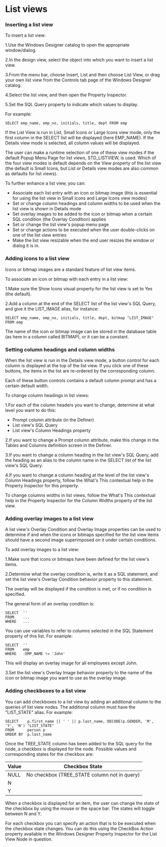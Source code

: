 # List views

### Inserting a list view

To insert a list view:

1.Use the Windows Designer catalog to open the appropriate window/dialog.

2.In the design view, select the object into which you want to insert a list view.

3.From the menu bar, choose Insert, List and then choose List View, or drag your own list view from the Controls tab page of the Windows Designer catalog.

4.Select the list view, and then open the Property Inspector.

5.Set the SQL Query property to indicate which values to display.

For example:

```
SELECT emp_name, emp_no, initials, title, dept FROM emp
```

If the List View is run in List, Small Icons or Large Icons view mode, only the first column in the SELECT list will be displayed (here EMP_NAME). If the Details view mode is selected, all column values will be displayed.

The user can make a runtime selection of one of these view modes if the default Popup Menu Page for list views, STD_LISTVIEW, is used. Which of the four view modes is default depends on the View property of the list view (the default is Small Icons, but List or Details view modes are also common as defaults for list views).

To further enhance a list view, you can:

- Associate each list entry with an icon or bitmap image (this is essential for using the list view in Small Icons and Large Icons view modes)
- Set or change column headings and column widths to be used when the list view is shown in Details mode
- Set overlay images to be added to the icon or bitmap when a certain SQL condition (the Overlay Condition) applies
- Set or change the list view's popup menu page
- Set or change actions to be executed when the user double-clicks on one of the list view entries
- Make the list view resizable when the end user resizes the window or dialog it is in.

### Adding icons to a list view

Icons or bitmap images are a standard feature of list view items.

To associate an icon or bitmap with each entry in a list view:

1.Make sure the Show Icons visual property for the list view is set to Yes (the default).

2.Add a column at the end of the SELECT list of the list view's SQL Query, and give it the LIST_IMAGE alias, for instance:

```
SELECT emp_name, emp_no, initials, title, dept, bitmap "LIST_IMAGE"
FROM emp

```

The name of the icon or bitmap image can be stored in the database table (as here in a column called BITMAP), or it can be a constant.

### Setting column headings and column widths

When the list view is run in the Details view mode, a button control for each column is displayed at the top of the list view. If you click one of these buttons, the items in the list are re-ordered by the corresponding column.

Each of these button controls contains a default column prompt and has a certain default width.

To change column headings in list views:

1.For each of the column headers you want to change, determine at what level you want to do this:

- Prompt column attribute (in the Definer)
- List view's SQL Query
- List view's Column Headings property

2.If you want to change a Prompt column attribute, make this change in the Tables and Columns definition screen in the Definer.

3.If you want to change a column heading in the list view's SQL Query, add the heading as an alias to the column name in the SELECT list of the list view's SQL Query.

4.If you want to change a column heading at the level of the list view's Column Headings property, follow the What's This contextual help in the Property Inspector for this property.

To change columns widths in list views, follow the What's This contextual help in the Property Inspector for the Column Widths property of the list view.

### Adding overlay images to a list view

A list view's Overlay Condition and Overlay Image properties can be used to determine if and when the icons or bitmaps specified for the list view items should have a second image superimposed on it under certain conditions.

To add overlay images to a list view:

1.Make sure that icons or bitmaps have been defined for the list view's items.

2.Determine what the overlay condition is, write it as a SQL statement, and set the list view's Overlay Condition behavior property to this statement.

The overlay will be displayed if the condition is met, or if no condition is specified.

The general form of an overlay condition is:

```
SELECT  ''
FROM    ...
WHERE   ...

```

You can use variables to refer to columns selected in the SQL Statement property of this list. For example:

```
SELECT  ''
FROM    emp
WHERE   :EMP_NAME != 'John'

```

This will display an overlay image for all employees except John.

3.Set the list view's Overlay Image behavior property to the name of the icon or bitmap image you want to use as the overlay image.

### Adding checkboxes to a list view

You can add checkboxes to a list view by adding an additional column to the queries of list view nodes. The additional column must have the "LIST_STATE" alias. For example:

```
SELECT    p.first_name || ' ' || p.last_name, DECODE(p.GENDER, 'M', 'Y', 'N') "LIST_STATE"
FROM      person p
ORDER BY  p.last_name

```

Once the TREE_STATE column has been added to the SQL query for the node, a checkbox is displayed for the node. Possible values and corresponding states for the checkbox are:

|**Value**|**Checkbox State**|
|--------|--------|
|NULL    |No checkbox (TREE_STATE column not in query)|
|N       |        |
|Y       |        |



When a checkbox is displayed for an item, the user can change the state of the checkbox by using the mouse or the space bar. The states will toggle between N and Y.

For each checkbox you can specify an action that is to be executed when the checkbox state changes. You can do this using the CheckBox Action property available in the Windows Designer Property Inspector for the List View Node in question.

 